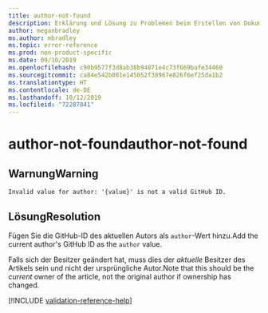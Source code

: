 ```yaml
---
title: author-not-found
description: Erklärung und Lösung zu Problemen beim Erstellen von Dokumentationsartikeln – author-not-found
author: meganbradley
ms.author: mbradley
ms.topic: error-reference
ms.prod: non-product-specific
ms.date: 09/10/2019
ms.openlocfilehash: c90b9577f3d8ab38b94871e4c73f669bafe34460
ms.sourcegitcommit: ca84e542b081e145052f38967e826f6ef25da1b2
ms.translationtype: HT
ms.contentlocale: de-DE
ms.lasthandoff: 10/12/2019
ms.locfileid: "72287841"
---
```

# <a name="author-not-found"></a><span data-ttu-id="971a6-103">author-not-found</span><span class="sxs-lookup"><span data-stu-id="971a6-103">author-not-found</span></span>

## <a name="warning"></a><span data-ttu-id="971a6-104">Warnung</span><span class="sxs-lookup"><span data-stu-id="971a6-104">Warning</span></span>

`Invalid value for author: '{value}' is not a valid GitHub ID.`

## <a name="resolution"></a><span data-ttu-id="971a6-105">Lösung</span><span class="sxs-lookup"><span data-stu-id="971a6-105">Resolution</span></span>

<span data-ttu-id="971a6-106">Fügen Sie die GitHub-ID des aktuellen Autors als `author`-Wert hinzu.</span><span class="sxs-lookup"><span data-stu-id="971a6-106">Add the current author's GitHub ID as the `author` value.</span></span>

<span data-ttu-id="971a6-107">Falls sich der Besitzer geändert hat, muss dies der *aktuelle* Besitzer des Artikels sein und nicht der ursprüngliche Autor.</span><span class="sxs-lookup"><span data-stu-id="971a6-107">Note that this should be the *current* owner of the article, not the original author if ownership has changed.</span></span>

<!--make sure to add this file to your includes folder and verify the path-->
[!INCLUDE [validation-reference-help](includes/validation-reference-help.md)]
